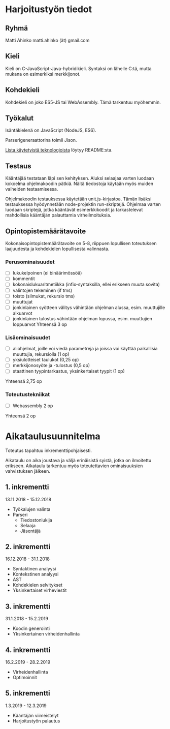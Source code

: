# Harjoitustyön tiedot

## Ryhmä
Matti Ahinko
matti.ahinko (ät) gmail.com

## Kieli

Kieli on C-JavaScript-Java-hybridikieli. Syntaksi on lähelle C:tä, mutta mukana
on esimerkiksi merkkijonot.

## Kohdekieli

Kohdekieli on joko ES5-JS tai WebAssembly. Tämä tarkentuu myöhemmin.

## Työkalut

Isäntäkielenä on JavaScript (NodeJS, ES6).

Parserigeneraattorina toimii Jison.

[Lista käytetyistä teknologioista](README.md#Technologies) löytyy README:sta.

## Testaus

Kääntäjää testataan läpi sen kehityksen. Aluksi selaajaa varten luodaan kokoelma
ohjelmakoodin pätkiä. Näitä tiedostoja käytään myös muiden vaiheiden
testaamisessa.

Ohjelmakoodin testauksessa käytetään unit.js-kirjastoa. Tämän lisäksi
testauksessa hyödynnetään node-projektin run-skriptejä. Ohjelmaa varten luodaan
skriptejä, jotka kääntävät esimerkkikoodit ja tarkastelevat mahdollisia
kääntäjän palauttamia virheilmoituksia.

## Opintopistemäärätavoite

Kokonaisopintopistemäärätavoite on 5-8, riippuen lopullisen toteutuksen
laajuudesta ja kohdekielen lopullisesta valinnasta.

### Perusominaisuudet

- [ ] lukukelpoinen (ei binäärimössöä)
- [ ] kommentit
- [ ] kokonaislukuaritmetiikka (infix-syntaksilla, ellei erikseen muuta sovita)
- [ ] valintojen tekeminen (if tms)
- [ ] toisto (silmukat, rekursio tms)
- [ ] muuttujat
- [ ] jonkinlainen syötteen välitys vähintään ohjelman alussa, esim. muuttujille
   alkuarvot
- [ ] jonkinlainen tulostus vähintään ohjelman lopussa, esim. muuttujien
   loppuarvot
Yhteensä 3 op

### Lisäominaisuudet

- [ ] aliohjelmat, joille voi viedä parametreja ja joissa voi käyttää paikallisia
   muuttujia, rekursiolla (1 op)
- [ ] yksiulotteiset taulukot (0,25 op)
- [ ] merkkijonosyöte ja -tulostus (0,5 op)
- [ ] staattinen tyypintarkastus, yksinkertaiset tyypit (1 op)

Yhteensä 2,75 op

### Toteutustekniikat

- [ ] Webassembly 2 op

Yhteensä 2 op

# Aikataulusuunnitelma

Toteutus tapahtuu inkrementtipohjaisesti.

Aikataulu on aika joustava ja väljä erinäisistä syistä, jotka on ilmoitettu
erikseen. Aikataulu tarkentuu myös toteutettavien ominaisuuksien vahvistuksen
jälkeen.

## 1. inkrementti

13.11.2018 - 15.12.2018

- Työkalujen valinta
- Parseri
  - Tiedostonlukija
  - Selaaja
  - Jäsentäjä

## 2. inkrementti

16.12.2018 - 31.1.2018

- Syntaktinen analyysi
- Kontekstinen analyysi
- AST
- Kohdekielen selvitykset
- Yksinkertaiset virheviestit

## 3. inkrementti

31.1.2018 - 15.2.2019

- Koodin generointi
- Yksinkertainen virheidenhallinta

## 4. inkrementti

16.2.2019 - 28.2.2019

- Virheidenhallinta
- Optimoinnit

## 5. inkrementti

1.3.2019 - 12.3.2019

- Kääntäjän viimeistelyt
- Harjoitustyön palautus
